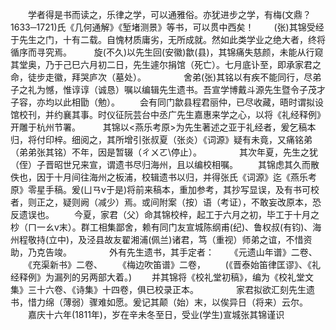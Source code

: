 <!-- { "loadSidebar": true } -->
　　学者得是书而读之，乐律之学，可以通雅俗。亦犹进步之学，有梅(文鼎？1633─1721)氏《几何通解》《堑堵测景》等书，可以贯中西矣！
　　(张)其锦受经于先生之门，十有二载。自愧材质庸劣，无所成就。然如此类学业之绝大者，终将循序而寻究焉。
　　    旋(不久)以先生回(安徽)歙(县)，其锦痛失慈颜，未能从行窥其堂奥，乃于己巳六月初二日，先生遽尔捐馆（死亡）。七月底讣至，即承家君之命，徒步走徽，拜哭庐次（墓处）。
　　　　舍弟(张)其铭以有疾不能同行，尽弟子之礼为憾，惟谆谆（诚恳）嘱以编辑先生遗书。吾宣学博戴斗源先生暨令子茂才子容，亦均以此相勖（勉）。
　　会有同门歙县程君丽仲，已尽收藏，晤时谓拟设馆校刊，并约襄其事。时仪征阮芸台中丞广先生嘉惠来学之心，以将《礼经释例》开雕于杭州节署。
　　    其锦以<燕乐考原>为先生著述之亚于礼经者，爰乞稿本归，将付印梓。细阅之，其所增引张叔夏（张炎）《词源》疑有未竟，又痛铭弟（弟弟张其铭）不年，因是暂辍（ㄔㄨㄛ\停止）。
　　　　其次年夏，先生之犹（侄）子晋昭世兄来宣，谓遗书尽归海州，且以编校相嘱。
　　其锦虑其久而散佚也，因于十月间往海州之板浦，校辑遗书以归，并得张氏《词源》迄《燕乐考原》零星手稿。爰(ㄩㄢv于是)将前来稿本，重加参考，其抄写显误，及有书可校者，则正之，疑则阙（减少）焉。或间附案（按）语（考证），不敢妄改原本，恐反遗误也。
　　今夏，家君（父）命其锦校梓，起工于六月之初，毕工于十月之杪（ㄇ一ㄠv末）。群工相集鄙舍，赖有同门友宣城陈纲甫(纪)、鲁权叔(有钧)、海州程敬持(立中)，及泾县故友翟湘浦(佩兰)诸君，笃（重视）师弟之谊，不惜资助，乃克告竣。
　　　　外有先生遗书，其手定者：
　　《元遗山年谱》二卷、
　　《充渠新书》二卷、
　　《梅边吹笛谱》二卷，
　　(《晋泰始笛律匡谬》、《礼经释例》为漏列的另两部大着。)
　　并其锦将《校礼堂初稿》，编为《校礼堂文集》三十六卷、《诗集》十四卷，俱已校录正本。
　　　　家君拟欲汇刻先生遗书，惜力绵（薄弱）骤难如愿。爰记其颠（始）末，以俟异日（将来）云尔。
　　嘉庆十六年(1811年)，岁在辛未冬至日，受业(学生)宣城张其锦谨识
　　 
　　

